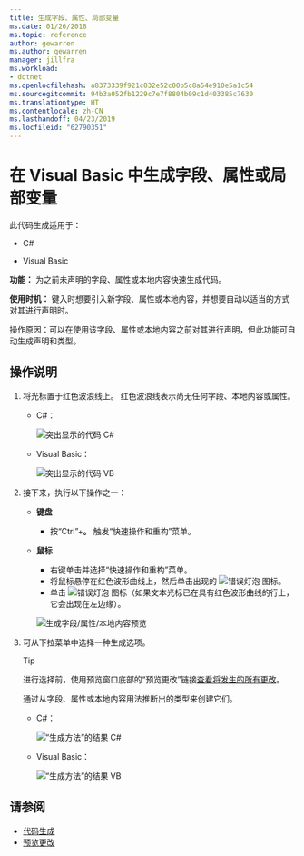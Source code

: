 ```yaml
---
title: 生成字段、属性、局部变量
ms.date: 01/26/2018
ms.topic: reference
author: gewarren
ms.author: gewarren
manager: jillfra
ms.workload:
- dotnet
ms.openlocfilehash: a8373339f921c032e52c00b5c8a54e910e5a1c54
ms.sourcegitcommit: 94b3a052fb1229c7e7f8804b09c1d403385c7630
ms.translationtype: HT
ms.contentlocale: zh-CN
ms.lasthandoff: 04/23/2019
ms.locfileid: "62790351"
---
```

# <a name="generate-a-field-property-or-local-variable-in-visual-studio"></a>在 Visual Basic 中生成字段、属性或局部变量

此代码生成适用于：

- C#

- Visual Basic

**功能：** 为之前未声明的字段、属性或本地内容快速生成代码。

**使用时机：** 键入时想要引入新字段、属性或本地内容，并想要自动以适当的方式对其进行声明时。

操作原因：可以在使用该字段、属性或本地内容之前对其进行声明，但此功能可自动生成声明和类型。

## <a name="how-to"></a>操作说明

1. 将光标置于红色波浪线上。 红色波浪线表示尚无任何字段、本地内容或属性。

   - C#：

       ![突出显示的代码 C#](media/field-highlight-cs.png)

   - Visual Basic：

       ![突出显示的代码 VB](media/field-highlight-vb.png)

2. 接下来，执行以下操作之一：

   - **键盘**
      - 按“Ctrl”+**。** 触发“快速操作和重构”菜单。
   - **鼠标**
      - 右键单击并选择“快速操作和重构”菜单。
      - 将鼠标悬停在红色波形曲线上，然后单击出现的 ![错误灯泡](media/error-bulb.png) 图标。
      - 单击 ![错误灯泡](media/error-bulb.png) 图标（如果文本光标已在具有红色波形曲线的行上，它会出现在左边缘）。

      ![生成字段/属性/本地内容预览](media/field-preview-cs.png)

3. 可从下拉菜单中选择一种生成选项。

   > [!TIP]
   > 进行选择前，使用预览窗口底部的“预览更改”链接[查看将发生的所有更改](../../ide/preview-changes.md)。

   通过从字段、属性或本地内容用法推断出的类型来创建它们。

   - C#：

       ![“生成方法”的结果 C#](media/field-result-cs.png)

   - Visual Basic：

       ![“生成方法”的结果 VB](media/field-result-vb.png)

## <a name="see-also"></a>请参阅

- [代码生成](../code-generation-in-visual-studio.md)
- [预览更改](../../ide/preview-changes.md)